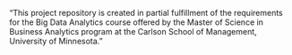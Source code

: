 “This project repository is created in partial fulfillment of the requirements for the Big Data Analytics course offered by the Master of Science in Business Analytics program at the Carlson School of Management, University of Minnesota.”

